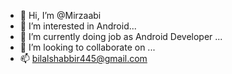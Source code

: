 - 👋 Hi, I’m @Mirzaabi
- 👀 I’m interested in Android...
- 🌱 I’m currently doing job as Android Developer ...
- 💞️ I’m looking to collaborate on ...
- 📫 bilalshabbir445@gmail.com

<!---
Mirzaabi/Mirzaabi is a ✨ special ✨ repository because its `README.md` (this file) appears on your GitHub profile.
You can click the Preview link to take a look at your changes.
--->
